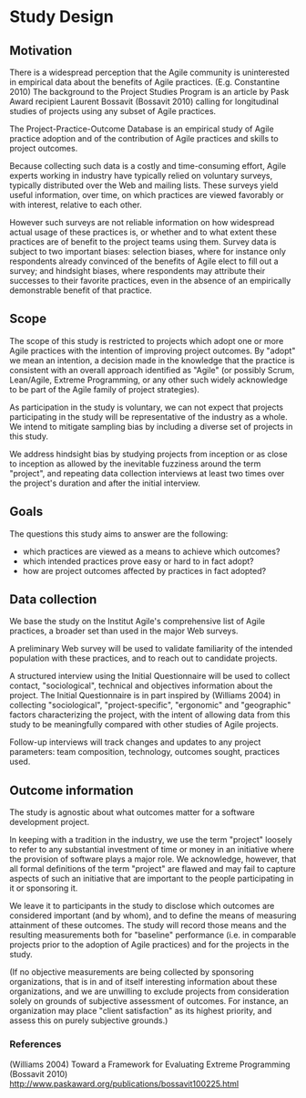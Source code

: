 Study Design
==========

## Motivation

There is a widespread perception that the Agile community is uninterested in empirical data about the benefits of Agile practices. (E.g. Constantine 2010) The background to the Project Studies Program is an article by Pask Award recipient Laurent Bossavit (Bossavit 2010) calling for longitudinal studies of projects using any subset of Agile practices.

The Project-Practice-Outcome Database is an empirical study of Agile practice adoption and of the contribution of Agile practices and skills to project outcomes.

Because collecting such data is a costly and time-consuming effort, Agile experts working in industry have typically relied on voluntary surveys, typically distributed over the Web and mailing lists. These surveys yield useful information, over time, on which practices are viewed favorably or with interest, relative to each other. 

However such surveys are not reliable information on how widespread actual usage of these practices is, or whether and to what extent these practices are of benefit to the project teams using them. Survey data is subject to two important biases: selection biases, where for instance only respondents already convinced of the benefits of Agile elect to fill out a survey; and hindsight biases, where respondents may attribute their successes to their favorite practices, even in the absence of an empirically demonstrable benefit of that practice.

## Scope

The scope of this study is restricted to projects which adopt one or more Agile practices with the intention of improving project outcomes. By "adopt" we mean an intention, a decision made in the knowledge that the practice is consistent with an overall approach identified as "Agile" (or possibly Scrum, Lean/Agile, Extreme Programming, or any other such widely acknowledge to be part of the Agile family of project strategies).

As participation in the study is voluntary, we can not expect that projects participating in the study will be representative of the industry as a whole. We intend to mitigate sampling bias by including a diverse set of projects in this study.

We address hindsight bias by studying projects from inception or as close to inception as allowed by the inevitable fuzziness around the term "project", and repeating data collection interviews at least two times over the project's duration and after the initial interview.

## Goals

The questions this study aims to answer are the following:

* which practices are viewed as a means to achieve which outcomes?
* which intended practices prove easy or hard to in fact adopt?
* how are project outcomes affected by practices in fact adopted?

## Data collection

We base the study on the Institut Agile's comprehensive list of Agile practices, a broader set than used in the major Web surveys.

A preliminary Web survey will be used to validate familiarity of the intended population with these practices, and to reach out to candidate projects.

A structured interview using the Initial Questionnaire will be used to collect contact, "sociological", technical and objectives information about the project. The Initial Questionnaire is in part inspired by (Williams 2004) in collecting "sociological", "project-specific", "ergonomic" and "geographic" factors characterizing the project, with the intent of allowing data from this study to be meaningfully compared with other studies of Agile projects.

Follow-up interviews will track changes and updates to any project parameters: team composition, technology, outcomes sought, practices used.

## Outcome information

The study is agnostic about what outcomes matter for a software development project.

In keeping with a tradition in the industry, we use the term "project" loosely to refer to any substantial investment of time or money in an initiative where the provision of software plays a major role. We acknowledge, however, that all formal definitions of the term "project" are flawed and may fail to capture aspects of such an initiative that are important to the people participating in it or sponsoring it.

We leave it to participants in the study to disclose which outcomes are considered important (and by whom), and to define the means of measuring attainment of these outcomes. The study will record those means and the resulting measurements both for "baseline" performance (i.e. in comparable projects prior to the adoption of Agile practices) and for the projects in the study.

(If no objective measurements are being collected by sponsoring organizations, that is in and of itself interesting information about these organizations, and we are unwilling to exclude projects from consideration solely on grounds of subjective assessment of outcomes. For instance, an organization may place "client satisfaction" as its highest priority, and assess this on purely subjective grounds.)




### References

(Williams 2004) Toward a Framework for Evaluating Extreme Programming
(Bossavit 2010) http://www.paskaward.org/publications/bossavit100225.html

